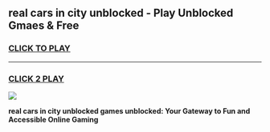 
## real cars in city unblocked - Play Unblocked Gmaes & Free
<h3>
<a href="https://news.freeplayer.one?title=real_cars_in_city_unblocked&ref=23F">CLICK TO PLAY</a></h3>
<hr>

<h3>
<a href="https://news.freeplayer.one?title=real_cars_in_city_unblocked&ref=23F">CLICK 2 PLAY</a>
  
</h3>

<a href="https://news.freeplayer.one?title=real_cars_in_city_unblocked&ref=23F/"><img src="https://clearcache.store/games.png"></a>


**real cars in city unblocked games unblocked: Your Gateway to Fun and Accessible Online Gaming**
